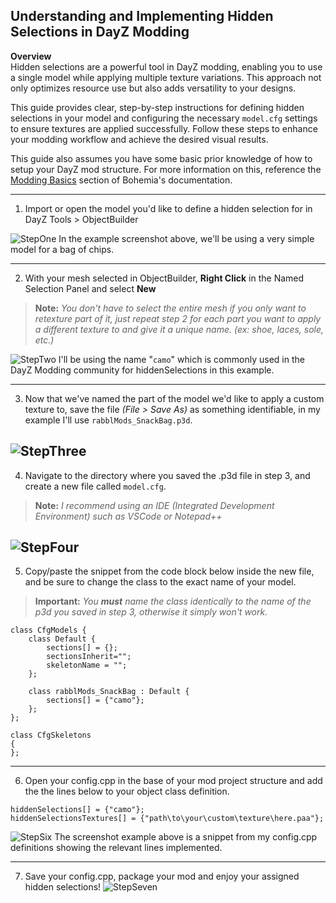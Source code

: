 ## Understanding and Implementing Hidden Selections in DayZ Modding

**Overview**  
Hidden selections are a powerful tool in DayZ modding, enabling you to use a single model while applying multiple texture variations. This approach not only optimizes resource use but also adds versatility to your designs.

This guide provides clear, step-by-step instructions for defining hidden selections in your model and configuring the necessary `model.cfg` settings to ensure textures are applied successfully. Follow these steps to enhance your modding workflow and achieve the desired visual results.

This guide also assumes you have some basic prior knowledge of how to setup your DayZ mod structure. For more information on this, reference the [Modding Basics](https://community.bistudio.com/wiki/DayZ:Modding_Basics) section of Bohemia's documentation.

---

1. Import or open the model you'd like to define a hidden selection for in DayZ Tools > ObjectBuilder

![StepOne](https://i.imgur.com/kXc304M.png)
In the example screenshot above, we'll be using a very simple model for a bag of chips.

---

2. With your mesh selected in ObjectBuilder, **Right Click** in the Named Selection Panel and select **New**  


> **Note:** *You don't have to select the entire mesh if you only want to retexture part of it, just repeat step 2 for each part you want to apply a different texture to and give it a unique name. (ex: shoe, laces, sole, etc.)*  

![StepTwo](https://i.imgur.com/5uqhmwJ.png)
I'll be using the name "``camo``" which is commonly used in the DayZ Modding community for hiddenSelections in this example.

---

3. Now that we've named the part of the model we'd like to apply a custom texture to, save the file *(File > Save As)* as something identifiable, in my example I'll use ``rabblMods_SnackBag.p3d``.

![StepThree](https://i.imgur.com/q677WWK.png)
---

4. Navigate to the directory where you saved the .p3d file in step 3, and create a new file called ``model.cfg``.
> **Note:** *I recommend using an IDE (Integrated Development Environment) such as VSCode or Notepad++*


![StepFour](https://i.imgur.com/ir21nVP.png)
---

5. Copy/paste the snippet from the code block below inside the new file, and be sure to change the class to the exact name of your model.
> **Important:** *You **must** name the class identically to the name of the p3d you saved in step 3, otherwise it simply won't work.*  


```
class CfgModels {
    class Default {
        sections[] = {};
        sectionsInherit="";
        skeletonName = "";
    };

    class rabblMods_SnackBag : Default {       
        sections[] = {"camo"};
    };
};

class CfgSkeletons
{
};
```

---

6. Open your config.cpp in the base of your mod project structure and add the the lines below to your object class definition.

```
hiddenSelections[] = {"camo"};
hiddenSelectionsTextures[] = {"path\to\your\custom\texture\here.paa"};
```

![StepSix](https://i.imgur.com/a8wOeIN.png)
The screenshot example above is a snippet from my config.cpp definitions showing the relevant lines implemented.

---

7. Save your config.cpp, package your mod and enjoy your assigned hidden selections!
![StepSeven](https://i.imgur.com/KllW7OX.png)
